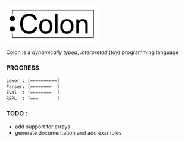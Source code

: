 <img src="misc/colon_logo.svg" alt="drawing" width="250"/>

Colon is a _dynamically typed_, _interpreted_ (toy) programming language

### PROGRESS

```
Lexer : [==========]
Parser: [========  ]
Eval  : [========  ]
REPL  : [===       ]
```

### TODO :

- add support for arrays
- generate documentation and add examples
